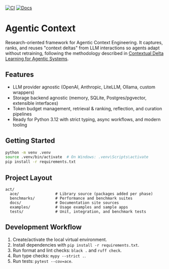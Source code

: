 [![CI](https://github.com/your-org/agentic-context/actions/workflows/ci.yml/badge.svg)](https://github.com/your-org/agentic-context/actions/workflows/ci.yml) [![Docs](https://github.com/your-org/agentic-context/actions/workflows/docs.yml/badge.svg)](https://github.com/your-org/agentic-context/actions/workflows/docs.yml)
# Agentic Context

Research-oriented framework for Agentic Context Engineering. It captures, ranks, and reuses "context deltas" from LLM interactions so agents adapt without retraining, following the methodology described in [Contextual Delta Learning for Agentic Systems](https://www.arxiv.org/abs/2510.04618).

## Features
- LLM provider agnostic (OpenAI, Anthropic, LiteLLM, Ollama, custom wrappers)
- Storage backend agnostic (memory, SQLite, Postgres/pgvector, extensible interfaces)
- Token budget management, retrieval & ranking, reflection, and curation pipelines
- Ready for Python 3.12 with strict typing, async workflows, and modern tooling

## Getting Started
```bash
python -m venv .venv
source .venv/bin/activate  # On Windows: .venv\Scripts\activate
pip install -r requirements.txt
```

## Project Layout
```
act/
  ace/                # Library source (packages added per phase)
  benchmarks/         # Performance and benchmark suites
  docs/               # Documentation site sources
  examples/           # Usage examples and sample apps
  tests/              # Unit, integration, and benchmark tests
```

## Development Workflow
1. Create/activate the local virtual environment.
2. Install dependencies with `pip install -r requirements.txt`.
3. Run format and lint checks: `black .` and `ruff check`.
4. Run type checks: `mypy --strict .`.
5. Run tests: `pytest --cov=ace`.






